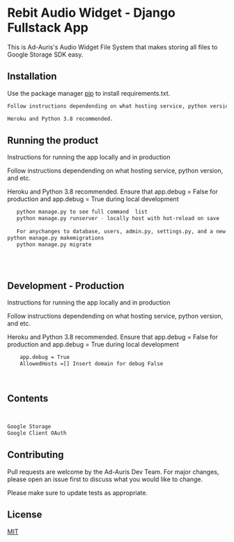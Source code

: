 # Rebit Audio Widget - Django Fullstack App

This is Ad-Auris's Audio Widget File System that makes storing all files to Google Storage SDK easy.

## Installation

Use the package manager [pip](https://pip.pypa.io/en/stable/) to install requirements.txt.

```bash
Follow instructions dependending on what hosting service, python version, and etc.

Heroku and Python 3.8 recommended.

```

## Running the product

Instructions for running the app locally and in production


Follow instructions dependending on what hosting service, python version, and etc.

Heroku and Python 3.8 recommended.
Ensure that app.debug = False for production and app.debug = True during local development

```bash    
   python manage.py to see full command  list
   python manage.py runserver - locally host with hot-reload on save
   
   For anychanges to database, users, admin.py, settings.py, and a new app run these commands.
python manage.py makemigrations
   python manage.py migrate 
  
    
    
```
## Development - Production

Instructions for running the app locally and in production


Follow instructions dependending on what hosting service, python version, and etc.

Heroku and Python 3.8 recommended.
Ensure that app.debug = False for production and app.debug = True during local development

```bash    
    app.debug = True
    AllowedHosts =[] Insert domain for debug False
    
    
```


## Contents

```python


Google Storage
Google Client OAuth

```

## Contributing
Pull requests are welcome by the Ad-Auris Dev Team. For major changes, please open an issue first to discuss what you would like to change.

Please make sure to update tests as appropriate.

## License
[MIT](https://choosealicense.com/licenses/mit/)
